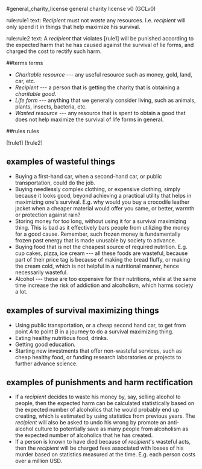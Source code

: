 #general_charity_license general charity license v0 (GCLv0)

rule:rule1
text: _Recipient_ must not _waste_ any resources.  I.e. _recipient_ will only
      spend it in things that help maximize his survival.

rule:rule2
text: A _recipient_ that violates [rule1] will be punished according to the
expected harm that he has caused against the survival of lie forms, and charged
the cost to rectify such harm.

##terms terms

* _Charitable resource_ --- any useful resource such as money, gold, land, car,
  etc.
* _Recipient_ --- a person that is getting the charity that is obtaining a
  _charitable good_.
* _Life form_ --- anything that we generally consider living, such as animals,
  plants, insects, bacteria, etc.
* _Wasted resource_ --- any resource that is spent to obtain a good that does
  not help maximize the survival of life forms in general.

##rules rules

[!rule1]
[!rule2]


## examples of wasteful things

* Buying a first-hand car, when a second-hand car, or public transportation,
  could do the job.
* Buying needlessly complex clothing, or expensive clothing, simply because it
  looks good, beyond achieving a practical utility that helps in maximizing
  one's survival.  E.g. why would you buy a crocodile leather jacket when a
  cheaper material would offer you same, or better, warmth or protection
  against rain?
* Storing money for too long, without using it for a survival maximizing thing.
  This is bad as it effectively bars people from utilizing the money for a good
  cause.  Remember, such frozen money is fundamentally frozen past energy that
  is made unusable by society to advance.
* Buying food that is not the cheapest source of required nutrition.  E.g. cup
  cakes, pizza, ice cream --- all these foods are wasteful, because part of
  their price tag is because of making the bread fluffy, or making the cream
  cold, which is not helpful in a nutritional manner, hence necessarily
  wasteful.
* Alcohol --- these are too expensive for their nutritions, while at the same
  time increase the risk of addiction and alcoholism, which harms society a
  lot.

## examples of survival maximizing things

* Using public transportation, or a cheap second hand car, to get from point
  $A$ to point $B$ in a journey to do a survival maximizing thing.
* Eating healthy nutritious food, drinks.  
* Getting good education.
* Starting new investments that offer non-wasteful services, such as cheap
  healthy food, or funding research laboratories  or projects to further
  advance science.

## examples of punishments and harm rectification

* If a _recipient_ decides to waste his money by, say, selling alcohol to
  people, then the expected harm can be calculated statistically based on the
  expected number of alcoholics that he would probably end up creating, which
  is estimated by using statistics from previous years.  The _recipient_ will
  also be asked to undo his wrong by promote an anti-alcohol culture to
  potentially save as many people from alcoholism as the expected number of
  alcoholics that he has created.
* If a person is known to have died because of _recipient_'s wasteful acts,
  then the _recipient_ will be charged fees associated with losses of his
  murder based on statistics measured at the time.  E.g. each person costs over
  a million USD.
